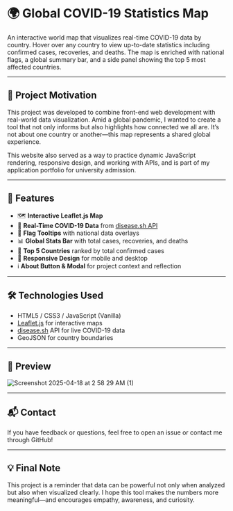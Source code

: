 # 🌍 Global COVID-19 Statistics Map

An interactive world map that visualizes real-time COVID-19 data by country. Hover over any country to view up-to-date statistics including confirmed cases, recoveries, and deaths. The map is enriched with national flags, a global summary bar, and a side panel showing the top 5 most affected countries.

---

## 📌 Project Motivation

This project was developed to combine front-end web development with real-world data visualization. Amid a global pandemic, I wanted to create a tool that not only informs but also highlights how connected we all are. It’s not about one country or another—this map represents a shared global experience.

This website also served as a way to practice dynamic JavaScript rendering, responsive design, and working with APIs, and is part of my application portfolio for university admission.

---

## 🔧 Features

- 🗺️ **Interactive Leaflet.js Map**
- 📡 **Real-Time COVID-19 Data** from [disease.sh API](https://disease.sh/)
- 🚩 **Flag Tooltips** with national data overlays
- 📊 **Global Stats Bar** with total cases, recoveries, and deaths
- 🥇 **Top 5 Countries** ranked by total confirmed cases
- 📱 **Responsive Design** for mobile and desktop
- ℹ️ **About Button & Modal** for project context and reflection

---

## 🛠 Technologies Used

- HTML5 / CSS3 / JavaScript (Vanilla)
- [Leaflet.js](https://leafletjs.com/) for interactive maps
- [disease.sh](https://disease.sh/) API for live COVID-19 data
- GeoJSON for country boundaries

---

## 📸 Preview

![Screenshot 2025-04-18 at 2 58 29 AM (1)](https://github.com/user-attachments/assets/013ec24d-8798-48e1-8d99-4a0495d1446d)



---

## 📬 Contact

If you have feedback or questions, feel free to open an issue or contact me through GitHub!

---

## 💡 Final Note

This project is a reminder that data can be powerful not only when analyzed but also when visualized clearly. I hope this tool makes the numbers more meaningful—and encourages empathy, awareness, and curiosity.



